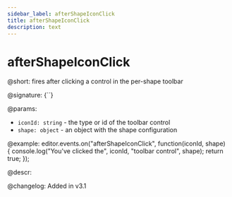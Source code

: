 ```yaml
---
sidebar_label: afterShapeIconClick
title: afterShapeIconClick
description: text
---
```


# afterShapeIconClick

@short: fires after clicking a control in the per-shape toolbar

@signature: {``}

@params:
- `iconId: string` - the type or id of the toolbar control
- `shape: object` - an object with the shape configuration

@example:
editor.events.on("afterShapeIconClick", function(iconId, shape) {
    console.log("You've clicked the", iconId, "toolbar control", shape);
    return true;
});

@descr:

@changelog:
Added in v3.1